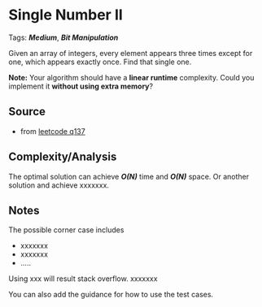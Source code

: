 [comment]: <> (This is a comment, it will not be included. For every question commit to the repository, you should put this readme file in the question/problem folder as a readme file, rename it to README.md)

# Single Number II
Tags: ___Medium___, ___Bit Manipulation___

Given an array of integers, every element appears three times except for one, which appears exactly once. Find that single one.

__Note:__
Your algorithm should have a __linear runtime__ complexity. Could you implement it __without using extra memory__?
## Source
* from [leetcode q137](https://leetcode.com/problems/single-number-ii)

## Complexity/Analysis
The optimal solution can achieve ___O(N)___ time and ___O(N)___ space. Or another solution and achieve xxxxxxx.

## Notes
The possible corner case includes
* xxxxxxx
* xxxxxxx
* .....

Using xxx will result stack overflow. xxxxxxx

You can also add the guidance for how to use the test cases.
